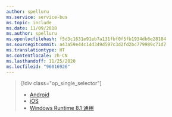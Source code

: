 ```yaml
---
author: spelluru
ms.service: service-bus
ms.topic: include
ms.date: 11/09/2018
ms.author: spelluru
ms.openlocfilehash: f5d3c1631e91eb7a131fbf0f5fb1934db6e28184
ms.sourcegitcommit: a43a59e44c14d349d597c3d2fd2bc779989c71d7
ms.translationtype: HT
ms.contentlocale: zh-CN
ms.lasthandoff: 11/25/2020
ms.locfileid: "96016926"
---
```

> [!div class="op_single_selector"]
> * [Android](../articles/notification-hubs/notification-hubs-aspnet-backend-gcm-android-push-to-user-google-notification.md)
> * [iOS](../articles/notification-hubs/notification-hubs-aspnet-backend-ios-apple-apns-notification.md)
> * [Windows Runtime 8.1 通用](../articles/notification-hubs/notification-hubs-aspnet-backend-windows-dotnet-wns-notification.md)
> 
> 

